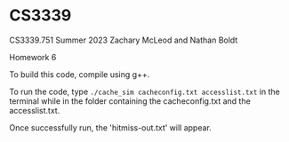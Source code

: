 # CS3339
CS3339.751
Summer 2023
Zachary McLeod and Nathan Boldt

Homework 6


To build this code, compile using g++. 

To run the code, type `./cache_sim cacheconfig.txt accesslist.txt` in the terminal while in the folder containing the cacheconfig.txt and the accesslist.txt.

Once successfully run, the 'hitmiss-out.txt' will appear.
